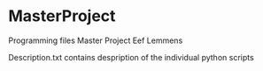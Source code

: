 # MasterProject
Programming files Master Project Eef Lemmens

Description.txt contains despription of the individual python scripts

